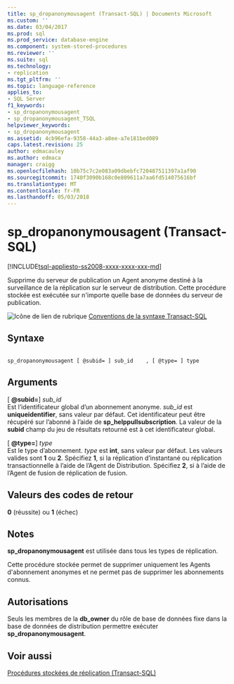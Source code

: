 ```yaml
---
title: sp_dropanonymousagent (Transact-SQL) | Documents Microsoft
ms.custom: ''
ms.date: 03/04/2017
ms.prod: sql
ms.prod_service: database-engine
ms.component: system-stored-procedures
ms.reviewer: ''
ms.suite: sql
ms.technology:
- replication
ms.tgt_pltfrm: ''
ms.topic: language-reference
applies_to:
- SQL Server
f1_keywords:
- sp_dropanonymousagent
- sp_dropanonymousagent_TSQL
helpviewer_keywords:
- sp_dropanonymousagent
ms.assetid: 4cb96efa-9358-44a3-a8ee-a7e181bed089
caps.latest.revision: 25
author: edmacauley
ms.author: edmaca
manager: craigg
ms.openlocfilehash: 10b75c7c2e083a09dbebfc720487511397a1af90
ms.sourcegitcommit: 1740f3090b168c0e809611a7aa6fd514075616bf
ms.translationtype: MT
ms.contentlocale: fr-FR
ms.lasthandoff: 05/03/2018
---
```

# <a name="spdropanonymousagent-transact-sql"></a>sp_dropanonymousagent (Transact-SQL)
[!INCLUDE[tsql-appliesto-ss2008-xxxx-xxxx-xxx-md](../../includes/tsql-appliesto-ss2008-xxxx-xxxx-xxx-md.md)]

  Supprime du serveur de publication un Agent anonyme destiné à la surveillance de la réplication sur le serveur de distribution. Cette procédure stockée est exécutée sur n'importe quelle base de données du serveur de publication.  
  
 ![Icône de lien de rubrique](../../database-engine/configure-windows/media/topic-link.gif "Icône lien de rubrique") [Conventions de la syntaxe Transact-SQL](../../t-sql/language-elements/transact-sql-syntax-conventions-transact-sql.md)  
  
## <a name="syntax"></a>Syntaxe  
  
```  
  
sp_dropanonymousagent [ @subid= ] sub_id    , [ @type= ] type  
```  
  
## <a name="arguments"></a>Arguments  
 [  **@subid=**] *sub_id*  
 Est l’identificateur global d’un abonnement anonyme. *sub_id* est **uniqueidentifier**, sans valeur par défaut. Cet identificateur peut être récupéré sur l’abonné à l’aide de **sp_helppullsubscription**. La valeur de la **subid** champ du jeu de résultats retourné est à cet identificateur global.  
  
 [  **@type=**] *type*  
 Est le type d’abonnement. *type* est **int**, sans valeur par défaut. Les valeurs valides sont **1** ou **2**. Spécifiez **1**, si la réplication d’instantané ou réplication transactionnelle à l’aide de l’Agent de Distribution. Spécifiez **2**, si à l’aide de l’Agent de fusion de réplication de fusion.  
  
## <a name="return-code-values"></a>Valeurs des codes de retour  
 **0** (réussite) ou **1** (échec)  
  
## <a name="remarks"></a>Notes  
 **sp_dropanonymousagent** est utilisée dans tous les types de réplication.  
  
 Cette procédure stockée permet de supprimer uniquement les Agents d'abonnement anonymes et ne permet pas de supprimer les abonnements connus.  
  
## <a name="permissions"></a>Autorisations  
 Seuls les membres de la **db_owner** du rôle de base de données fixe dans la base de données de distribution permettre exécuter **sp_dropanonymousagent**.  
  
## <a name="see-also"></a>Voir aussi  
 [Procédures stockées de réplication &#40;Transact-SQL&#41;](../../relational-databases/system-stored-procedures/replication-stored-procedures-transact-sql.md)  
  
  
